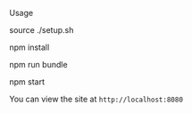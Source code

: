Usage


source ./setup.sh

npm install

npm run bundle

npm start

You can view the site at `http://localhost:8080` 
